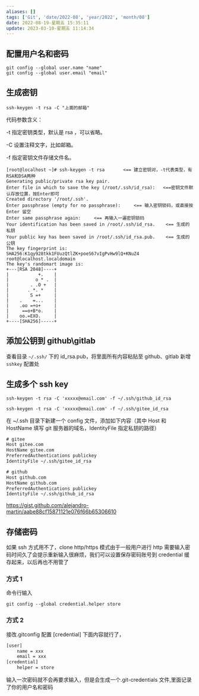 ```yaml
---
aliases: []
tags: ['Git', 'date/2022-08', 'year/2022', 'month/08']
date: 2022-08-19-星期五 15:35:11
update: 2023-03-10-星期五 11:14:34
---
```


## 配置用户名和密码

```shell
git config --global user.name "name"
git config --global user.email "email"
```

## 生成密钥

```shell
ssh-keygen -t rsa -C "上面的邮箱"
```

代码参数含义：

-t 指定密钥类型，默认是 rsa ，可以省略。

-C 设置注释文字，比如邮箱。

-f 指定密钥文件存储文件名。

```vbnet
[root@localhost ~]# ssh-keygen -t rsa       <== 建立密钥对，-t代表类型，有RSA和DSA两种
Generating public/private rsa key pair.
Enter file in which to save the key (/root/.ssh/id_rsa):   <==密钥文件默认存放位置，按Enter即可
Created directory '/root/.ssh'.
Enter passphrase (empty for no passphrase):     <== 输入密钥锁码，或直接按 Enter 留空
Enter same passphrase again:     <== 再输入一遍密钥锁码
Your identification has been saved in /root/.ssh/id_rsa.    <== 生成的私钥
Your public key has been saved in /root/.ssh/id_rsa.pub.    <== 生成的公钥
The key fingerprint is:
SHA256:K1qy928tkk1FUuzQtlZK+poeS67vIgPvHw9lQ+KNuZ4 root@localhost.localdomain
The key's randomart image is:
+---[RSA 2048]----+
|           +.    |
|          o * .  |
|        . .O +   |
|       . *. *    |
|        S =+     |
|    .    =...    |
|    .oo =+o+     |
|     ==o+B*o.    |
|    oo.=EXO.     |
+----[SHA256]-----+
```

## 添加公钥到 github\\gitlab

查看目录 `~/.ssh/` 下的 id_rsa.pub，将里面所有内容粘贴至 github、gitlab 新增 `sshkey` 配置处

## 生成多个 ssh key

```shell
ssh-keygen -t rsa -C 'xxxxx@email.com' -f ~/.ssh/github_id_rsa
```

```shell
ssh-keygen -t rsa -C 'xxxxx@email.com' -f ~/.ssh/gitee_id_rsa
```

在 ~/.ssh 目录下新建一个 config 文件，添加如下内容（其中 Host 和 HostName 填写 git 服务器的域名，IdentityFile 指定私钥的路径）

```txt
# gitee
Host gitee.com
HostName gitee.com
PreferredAuthentications publickey
IdentityFile ~/.ssh/gitee_id_rsa

# github
Host github.com
HostName github.com
PreferredAuthentications publickey
IdentityFile ~/.ssh/github_id_rsa
```

<https://gist.github.com/alejandro-martin/aabe88cf15871121e076f66b65306610>

## 存储密码

如果 ssh 方式用不了，clone http/https 模式由于一般用户进行 http 需要输入密码时间久了会提示重新输入很麻烦，我们可以设置保存密码账号到 credential 缓存起来，以后再也不用管了

### 方式 1

命令行输入

```shell
git config --global credential.helper store
```

### 方式 2

接改.gitconfig 配置 [credential] 下面内容就行了，

```txt
[user]
    name = xxx
    email = xxx
[credential]
    helper = store
```

输入一次密码就不会再要求输入，但是会生成一个.git-credentials 文件,里面记录了你的用户名和密码
